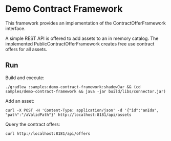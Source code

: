 # Demo Contract Framework

This framework provides an implementation of the ContractOfferFramework interface.

A simple REST API is offered to add assets to an in memory catalog.
The implemented PublicContractOfferFramework creates free use contract offers for all assets.

## Run
Build and execute:
```
./gradlew :samples:demo-contract-framework:shadowJar && (cd samples/demo-contract-framework && java -jar build/libs/connector.jar)
```

Add an asset:
```
curl -X POST -H 'Content-Type: application/json' -d '{"id":"anIda", "path":"/aValidPath"}' http://localhost:8181/api/assets
```

Query the contract offers:
```
curl http://localhost:8181/api/offers 
```
